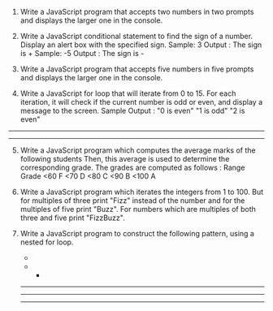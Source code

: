 1. Write a JavaScript program that accepts two numbers in two prompts and
   displays the larger one in the console.
   
2. Write a JavaScript conditional statement to find the sign of a number. Display
   an alert box with the specified sign.
   Sample: 3
   Output : The sign is +
   Sample: -5
   Output : The sign is -
   
3. Write a JavaScript program that accepts five numbers in five prompts and
   displays the larger one in the console.
   
4. Write a JavaScript for loop that will iterate from 0 to 15. For each iteration, it
   will check if the current number is odd or even, and display a message to the
   screen.
   Sample Output :
   "0 is even"
   "1 is odd"
   "2 is even"

---

---

5. Write a JavaScript program which computes the average marks of the
   following students Then, this average is used to determine the corresponding
   grade.
   The grades are computed as follows :
   Range Grade
   <60 F
   <70 D
   <80 C
   <90 B
   <100 A
   
6. Write a JavaScript program which iterates the integers from 1 to 100. But for
   multiples of three print "Fizz" instead of the number and for the multiples of five
   print "Buzz". For numbers which are multiples of both three and five print
   "FizzBuzz".
   
7. Write a JavaScript program to construct the following pattern, using a nested
   for loop.

   *
   * *
   * * *
   * * * *
   * * * * *

